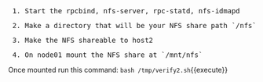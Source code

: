 <pre> 1. Start the rpcbind, nfs-server, rpc-statd, nfs-idmapd </pre>
<pre> 2. Make a directory that will be your NFS share path `/nfs` </pre>
<pre> 3. Make the NFS shareable to host2 </pre>
<pre> 4. On node01 mount the NFS share at `/mnt/nfs` </pre>

Once mounted run this command: `bash /tmp/verify2.sh`{{execute}}
